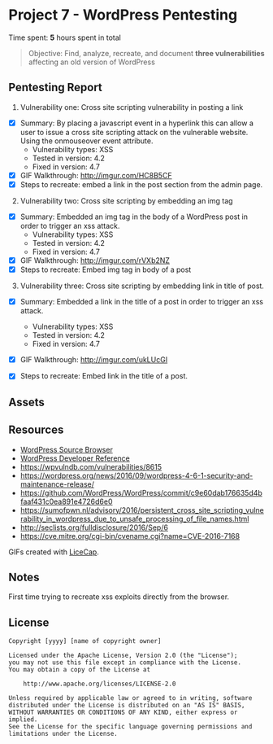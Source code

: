 # Project 7 - WordPress Pentesting

Time spent: **5** hours spent in total

> Objective: Find, analyze, recreate, and document **three vulnerabilities** affecting an old version of WordPress

## Pentesting Report

1. Vulnerability one: Cross site scripting vulnerability in posting a link
  - [x] Summary: By placing a javascript event in a hyperlink this can allow a user to issue a cross site
                 scripting attack on the vulnerable website. Using the onmouseover event attribute.
    - Vulnerability types: XSS
    - Tested in version: 4.2
    - Fixed in version: 4.7
  - [x] GIF Walkthrough: http://imgur.com/HC8B5CF
  - [x] Steps to recreate: embed a link in the post section from the admin page.

2. Vulnerability two: Cross site scripting by embedding an img tag 
  - [x] Summary: Embedded an img tag in the body of a WordPress post in order to trigger an xss attack.
    - Vulnerability types: XSS
    - Tested in version: 4.2
    - Fixed in version: 4.7
  - [x] GIF Walkthrough: http://imgur.com/rVXb2NZ
  - [x] Steps to recreate: Embed img tag in body of a post

3. Vulnerability three: Cross site scripting by embedding link in title of post.
  - [x] Summary: Embedded a link in the title of a post in order to trigger an xss attack.
    - Vulnerability types: XSS
    - Tested in version: 4.2
    - Fixed in version:  4.7
  - [x] GIF Walkthrough: http://imgur.com/ukLUcGI
  - [x] Steps to recreate: Embed link in the title of a post.


## Assets


## Resources

- [WordPress Source Browser](https://core.trac.wordpress.org/browser/)
- [WordPress Developer Reference](https://developer.wordpress.org/reference/)
- https://wpvulndb.com/vulnerabilities/8615
-  https://wordpress.org/news/2016/09/wordpress-4-6-1-security-and-maintenance-release/
- https://github.com/WordPress/WordPress/commit/c9e60dab176635d4bfaaf431c0ea891e4726d6e0
-  https://sumofpwn.nl/advisory/2016/persistent_cross_site_scripting_vulnerability_in_wordpress_due_to_unsafe_processing_of_file_names.html
- http://seclists.org/fulldisclosure/2016/Sep/6
- https://cve.mitre.org/cgi-bin/cvename.cgi?name=CVE-2016-7168

GIFs created with [LiceCap](http://www.cockos.com/licecap/).

## Notes
First time trying to recreate xss exploits directly from the browser.

## License

    Copyright [yyyy] [name of copyright owner]

    Licensed under the Apache License, Version 2.0 (the "License");
    you may not use this file except in compliance with the License.
    You may obtain a copy of the License at

        http://www.apache.org/licenses/LICENSE-2.0

    Unless required by applicable law or agreed to in writing, software
    distributed under the License is distributed on an "AS IS" BASIS,
    WITHOUT WARRANTIES OR CONDITIONS OF ANY KIND, either express or implied.
    See the License for the specific language governing permissions and
    limitations under the License.
